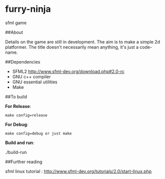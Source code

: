 furry-ninja
===========

sfml game

##About

Details on the game are still in development. 
The aim is to make a simple 2d platformer. 
The title doesn't necessarily mean anything, it's just a code-name.

##Dependencies

*	SFML2 http://www.sfml-dev.org/download.php#2.0-rc 
*	GNU c++ compiler 
*	GNU essential utilities
*	Make

##To build

**For Release**: 

	make config=release
	
**For Debug**: 

	make config=debug or just make

**Build and run**: 
  
  ./build-run 

##Further reading

sfml linux tutorial : http://www.sfml-dev.org/tutorials/2.0/start-linux.php

